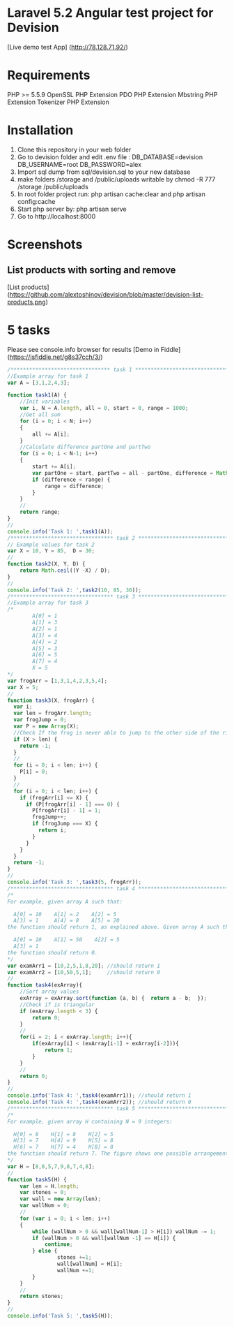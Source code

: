 # Laravel 5.2 Angular test project for Devision

[Live demo test App] (http://78.128.71.92/)

# Requirements
PHP >= 5.5.9
OpenSSL PHP Extension
PDO PHP Extension
Mbstring PHP Extension
Tokenizer PHP Extension

# Installation
1. Clone this repository in your web folder
2. Go to devision folder and edit .env file : 
DB_DATABASE=devision
DB_USERNAME=root
DB_PASSWORD=alex
3. Import sql dump from sql/devision.sql to your new database
4. make folders /storage and /public/uploads writable by chmod -R 777 /storage /public/uploads
5. In root folder project run:  php artisan cache:clear  and  php artisan config:cache 
6. Start php server by: php artisan serve
7. Go to http://localhost:8000

# Screenshots
## List products with sorting and remove
[List products] (https://github.com/alextoshinov/devision/blob/master/devision-list-products.png)
# 5 tasks
Please see console.info browser for results [Demo in Fiddle] (https://jsfiddle.net/g8s37cch/3/)

```javascript
/******************************** task 1 *******************************************/
//Example array for task 1
var A = [3,1,2,4,3];

function task1(A) {
	//Init variables
	var i, N = A.length, all = 0, start = 0, range = 1000;
	//Get all sum 
	for (i = 0; i < N; i++)
	{
		all += A[i];
	} 
	//Calculate difference partOne and partTwo
	for (i = 0; i < N-1; i++)
	{
	    start += A[i];
	    var partOne = start, partTwo = all - partOne, difference = Math.abs(partOne - partTwo);
	    if (difference < range) {
	    	range = difference;
	    }	         
	}
	//
	return range;
}
//
console.info('Task 1: ',task1(A));
/********************************* task 2 ******************************************/
// Example values for task 2
var X = 10, Y = 85,  D = 30;
//
function task2(X, Y, D) {
	return Math.ceil((Y -X) / D);
}
//
console.info('Task 2: ',task2(10, 85, 30));
/********************************* task 3 ******************************************/
//Example array for task 3
/*    
		A[0] = 1
		A[1] = 3
		A[2] = 1
		A[3] = 4
		A[4] = 2
		A[5] = 3
		A[6] = 5
		A[7] = 4   
	    X = 5
*/
var frogArr = [1,3,1,4,2,3,5,4];
var X = 5;
//
function task3(X, frogArr) {
  var i;
  var len = frogArr.length;
  var frogJump = 0;
  var P = new Array(X);
  //Check If the frog is never able to jump to the other side of the river
  if (X > len) {
    return -1;
  }
  //
  for (i = 0; i < len; i++) {
    P[i] = 0;
  }
  //
  for (i = 0; i < len; i++) {
    if (frogArr[i] <= X) {
      if (P[frogArr[i] - 1] === 0) {
        P[frogArr[i] - 1] = 1;
        frogJump++;
        if (frogJump === X) {
          return i;
        }
      }
    }
  }
  return -1;
}
//
console.info('Task 3: ',task3(5, frogArr));
/********************************* task 4 ******************************************/
/*
For example, given array A such that:

  A[0] = 10    A[1] = 2    A[2] = 5
  A[3] = 1     A[4] = 8    A[5] = 20
the function should return 1, as explained above. Given array A such that:

  A[0] = 10    A[1] = 50    A[2] = 5
  A[3] = 1
the function should return 0.
*/
var examArr1 = [10,2,5,1,8,20]; //should return 1
var examArr2 = [10,50,5,1]; 	//should return 0
//
function task4(exArray){
	//Sort array values
    exArray = exArray.sort(function (a, b) {  return a - b;  });
    //Check if is triangular
    if (exArray.length < 3) {
    	return 0;
    } 
    //
    for(i = 2; i < exArray.length; i++){
        if(exArray[i] < (exArray[i-1] + exArray[i-2])){
            return 1;
        }
    }
    //
    return 0;
}
//
console.info('Task 4: ',task4(examArr1)); //should return 1
console.info('Task 4: ',task4(examArr2)); //should return 0
/********************************* task 5 ******************************************/
/*
For example, given array H containing N = 9 integers:

  H[0] = 8    H[1] = 8    H[2] = 5
  H[3] = 7    H[4] = 9    H[5] = 8
  H[6] = 7    H[7] = 4    H[8] = 8
the function should return 7. The figure shows one possible arrangement of seven blocks.
*/
var H = [8,8,5,7,9,8,7,4,8];
//
function task5(H) {
    var len = H.length;
    var stones = 0;
    var wall = new Array(len);
    var wallNum = 0;
    //
    for (var i = 0; i < len; i++)
    {
        while (wallNum > 0 && wall[wallNum-1] > H[i]) wallNum -= 1;   
        if (wallNum > 0 && wall[wallNum -1] == H[i]) {
        	continue;
        } else {
                stones +=1;
                wall[wallNum] = H[i];
                wallNum +=1;     
        }
    }
    //
    return stones;
}
//
console.info('Task 5: ',task5(H));
```

